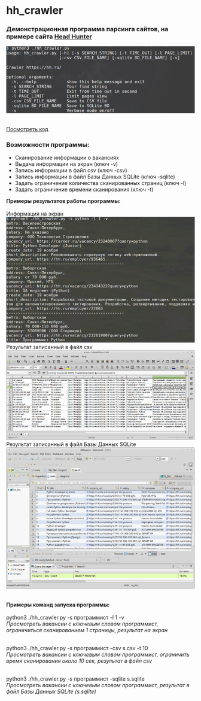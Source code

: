 # hh_crawler
<h3>
Демонстрационная программа парсинга сайтов, на примере сайта 
<a href="https://hh.ru/">Head Hunter</a>
</h3>

![Main Window](https://github.com/avedensky/crawlers/raw/master/hh.ru/img/help_scr.png)

<br>
<a href="https://github.com/avedensky/crawlers/blob/master/hh.ru/hh_crawler.py">Посмотреть код</a>
<br>

<h3>Возможности программы:</h3>
<ul>
<li>
Сканирование информации о вакансиях
</li>
<li>
Выдача информации на экран (ключ -v)
</li>
<li>
Запись информации в файл csv (ключ -csv)
</li>
<li>
Запись информации в файл Базы Данных SQLite (ключ -sqlite)
</li>
<li>
Задать ограничение количества сканированных страниц (ключ -l)
</li>
<li>
Задать ограничение времени сканирования (ключ -t)
</li>
</ul>

<b>Примеры результатов работы программы:</b>
<br>
<br>
Информация на экран
![Verbose mode](https://github.com/avedensky/crawlers/raw/master/hh.ru/img/verbose_scr.png)
<br>
Результат записанный в файл csv
![csv mode](https://github.com/avedensky/crawlers/raw/master/hh.ru/img/csv_scr.png)
<br>
Результат записанный в файл Базы Данных SQLite
![BD mode](https://github.com/avedensky/crawlers/raw/master/hh.ru/img/BD_scr.png)

<br>
<b>Примеры команд запуска программы:</b>
<br>
<br>
python3 ./hh_crawler.py -s программист -l 1 -v
<br>
<i>Просмотреть вакансии с ключевым словом программист, ограничиться сканированием 1 страницы, результат на экран</i>
<br>
<br>

python3 ./hh_crawler.py -s программист -csv s.csv -t 10
<br>
<i>Просмотреть вакансии с ключевым словом программист, ограничить время сканирования около 10 сек, результат в файл csv</i>
<br>
<br>

python3 ./hh_crawler.py -s программист -sqlite s.sqlite
<br>
<i>Просмотреть вакансии с ключевым словом программист, результат в файл Базы Данных SQLite (s.sqlite)</i>
<br>
